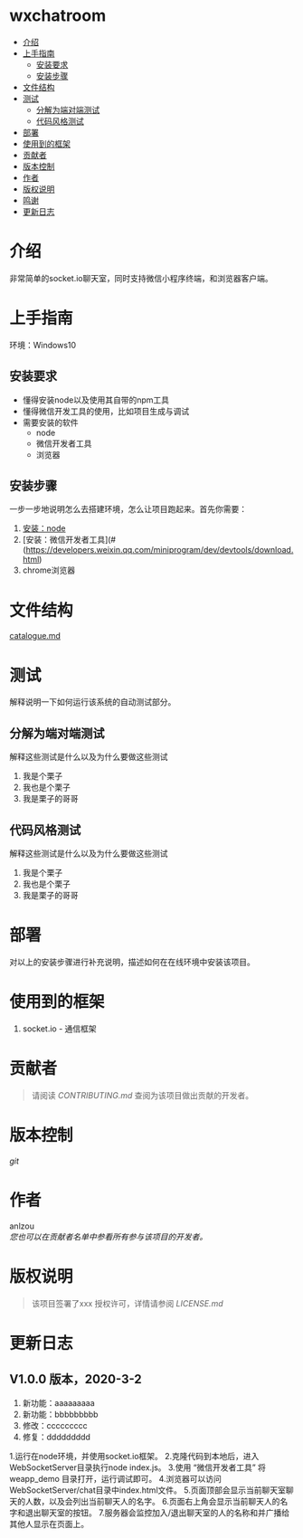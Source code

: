 # wxchatroom
<!-- GFM-TOC -->
- [介绍](#介绍)
- [上手指南](#上手指南)
    - [安装要求](#安装要求)
    - [安装步骤](#安装步骤)
- [文件结构](#文件结构)
- [测试](#测试)
    - [分解为端对端测试](#分解为端对端测试)
    - [代码风格测试](#代码风格测试)
- [部署](#部署)
- [使用到的框架](#使用到的框架)
- [贡献者](#贡献者)
- [版本控制](#版本控制)
- [作者](#作者)
- [版权说明](#版权说明)
- [鸣谢](#鸣谢)
- [更新日志](#更新日志)
<!-- GFM-TOC -->

# 介绍
非常简单的socket.io聊天室，同时支持微信小程序终端，和浏览器客户端。
# 上手指南
环境：Windows10

## 安装要求
- 懂得安装node以及使用其自带的npm工具
- 懂得微信开发工具的使用，比如项目生成与调试	
- 需要安装的软件
	- node
	- 微信开发者工具
	- 浏览器

## 安装步骤
一步一步地说明怎么去搭建环境，怎么让项目跑起来。首先你需要：
1. [安装：node](#https://www.runoob.com/nodejs/nodejs-install-setup.html)
1. [安装：微信开发者工具](#(https://developers.weixin.qq.com/miniprogram/dev/devtools/download.html)
1. chrome浏览器

# 文件结构
[catalogue.md](#https://github.com/anlzou/wxchatroom/blob/master/catalogue.md)

# 测试
解释说明一下如何运行该系统的自动测试部分。

## 分解为端对端测试
解释这些测试是什么以及为什么要做这些测试
1. 我是个栗子
1. 我也是个栗子
1. 我是栗子的哥哥

## 代码风格测试
解释这些测试是什么以及为什么要做这些测试
1. 我是个栗子
1. 我也是个栗子
1. 我是栗子的哥哥

# 部署
对以上的安装步骤进行补充说明，描述如何在在线环境中安装该项目。

# 使用到的框架
1. socket.io - 通信框架

# 贡献者
> 请阅读 *CONTRIBUTING.md* 查阅为该项目做出贡献的开发者。

# 版本控制
*git*

# 作者
anlzou      
*您也可以在贡献者名单中参看所有参与该项目的开发者。*

# 版权说明
> 该项目签署了xxx 授权许可，详情请参阅 *LICENSE.md*


# 更新日志
## V1.0.0 版本，2020-3-2
1. 新功能：aaaaaaaaa
1. 新功能：bbbbbbbbb
1. 修改：ccccccccc
1. 修复：ddddddddd



1.运行在node环境，并使用socket.io框架。
2.克隆代码到本地后，进入WebSocketServer目录执行node index.js。
3.使用 “微信开发者工具” 将 weapp_demo 目录打开，运行调试即可。
4.浏览器可以访问WebSocketServer/chat目录中index.html文件。
5.页面顶部会显示当前聊天室聊天的人数，以及会列出当前聊天人的名字。
6.页面右上角会显示当前聊天人的名字和退出聊天室的按钮。
7.服务器会监控加入/退出聊天室的人的名称和并广播给其他人显示在页面上。